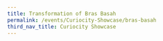 ```yaml
---
title: Transformation of Bras Basah
permalink: /events/Curiocity-Showcase/bras-basah
third_nav_title: Curiocity Showcase
---
```


